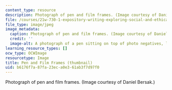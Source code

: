 ```yaml
---
content_type: resource
description: Photograph of pen and film frames. (Image courtesy of Daniel Bersak.)
file: /courses/21w-730-1-expository-writing-exploring-social-and-ethical-issues-through-film-and-print-fall-2002/b6176f7a87fa23eca0e361ab3f7d97f0_21w-730-1f02-th.jpg
file_type: image/jpeg
image_metadata:
  caption: Photograph of pen and film frames. (Image courtesy of Daniel Bersak.)
  credit: ''
  image-alt: A photograph of a pen sitting on top of photo negatives, lit from behind.
learning_resource_types: []
ocw_type: OCWImage
resourcetype: Image
title: Pen and Film Frames (thumbnail)
uid: b6176f7a-87fa-23ec-a0e3-61ab3f7d97f0
---
```

Photograph of pen and film frames. (Image courtesy of Daniel Bersak.)

